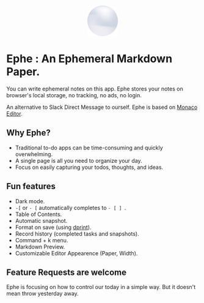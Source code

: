 <p align="center">
  <img src="./public/ephe.svg" width="80" height="80" alt="Ephe Logo">
</p>

# Ephe :  An Ephemeral Markdown Paper.

You can write ephemeral notes on this app. Ephe stores your notes on browser's local storage, no tracking, no ads, no login.

An alternative to Slack Direct Message to ourself. Ephe is based on [Monaco Editor](https://github.com/microsoft/monaco-editor).

## Why Ephe?

- Traditional to-do apps can be time-consuming and quickly overwhelming.
- A single page is all you need to organize your day.
- Focus on easily capturing your todos, thoughts, and ideas.

## Fun features

- Dark mode.
- `-[` or `- [` automatically completes to `- [ ] `.
- Table of Contents.
- Automatic snapshot.
- Format on save (using [dprint](https://github.com/dprint/dprint)).
- Record history (completed tasks and snapshots).
- Command + k menu.
- Markdown Preview.
- Customizable Editor Appearence (Paper, Width).

## Feature Requests are welcome

Ephe is focusing on how to control our today in a simple way.
But it doesn't mean throw yesterday away.
